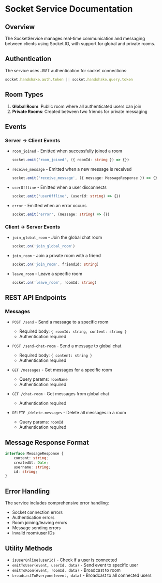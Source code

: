 # Socket Service Documentation

## Overview
The SocketService manages real-time communication and messaging between clients using Socket.IO, with support for global and private rooms.

## Authentication
The service uses JWT authentication for socket connections:
```typescript
socket.handshake.auth.token || socket.handshake.query.token
```

## Room Types
1. **Global Room**: Public room where all authenticated users can join
2. **Private Rooms**: Created between two friends for private messaging

## Events

### Server -> Client Events
- `room_joined` - Emitted when successfully joined a room
  ```typescript
  socket.emit('room_joined', ({ roomId: string }) => {})
  ```
- `receive_message` - Emitted when a new message is received
  ```typescript
  socket.emit('receive_message', ({ message: MessageResponse }) => {})
  ```
- `userOffline` - Emitted when a user disconnects
  ```typescript
  socket.emit('userOffline', (userId: string) => {})
  ```
- `error` - Emitted when an error occurs
  ```typescript
  socket.emit('error', (message: string) => {})
  ```

### Client -> Server Events
- `join_global_room` - Join the global chat room
  ```typescript
  socket.on('join_global_room')
  ```
- `join_room` - Join a private room with a friend
  ```typescript
  socket.on('join_room', friendId: string)
  ```
- `leave_room` - Leave a specific room
  ```typescript
  socket.on('leave_room', roomId: string)
  ```

## REST API Endpoints

### Messages
- `POST /send` - Send a message to a specific room
  - Required body: `{ roomId: string, content: string }`
  - Authentication required

- `POST /send-chat-room` - Send a message to global chat
  - Required body: `{ content: string }`
  - Authentication required

- `GET /messages` - Get messages for a specific room
  - Query params: `roomName`
  - Authentication required

- `GET /chat-room` - Get messages from global chat
  - Authentication required

- `DELETE /delete-messages` - Delete all messages in a room
  - Query params: `roomId`
  - Authentication required

## Message Response Format
```typescript
interface MessageResponse {
    content: string;
    createdAt: Date;
    username: string;
    id: string;
}
```

## Error Handling
The service includes comprehensive error handling:
- Socket connection errors
- Authentication errors
- Room joining/leaving errors
- Message sending errors
- Invalid room/user IDs

## Utility Methods
- `isUserOnline(userId)` - Check if a user is connected
- `emitToUser(event, userId, data)` - Send event to specific user
- `emitToRoom(event, roomId, data)` - Broadcast to room
- `broadcastToEveryone(event, data)` - Broadcast to all connected users
